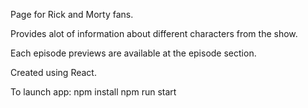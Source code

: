 Page for Rick and Morty fans.

Provides alot of information about different characters from the show.

Each episode previews are available at the episode section.

Created using React.

To launch app:
npm install
npm run start
